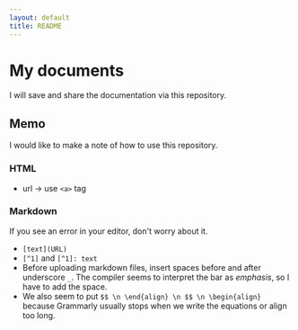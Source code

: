 ```yaml
---
layout: default
title: README
---
```


# My documents
I will save and share the documentation via this repository.

## Memo

I would like to make a note of how to use this repository.

### HTML

- url $\rightarrow$ use `<a>` tag

### Markdown

If you see an error in your editor, don't worry about it.

- `[text](URL)`
- `[^1]` and `[^1]: text` 
- Before uploading markdown files, insert spaces before and after underscore `_`. The compiler seems to interpret the bar as *emphasis*, so I have to add the space.
- We also seem to put `$$ \n \end{align} \n $$ \n \begin{align}` because Grammarly usually stops when we write the equations or align too long.  
